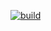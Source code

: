 [![build](https://github.com/Konstantine69/RPBD-labs/actions/workflows/blank.yml/badge.svg?branch=lab4)](https://github.com/Konstantine69/RPBD-labs/actions/workflows/blank.yml)
